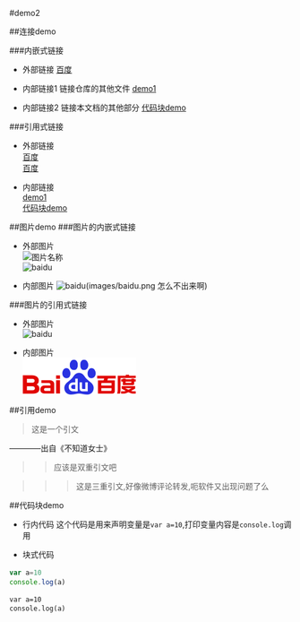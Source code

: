 #demo2

##连接demo

###内嵌式链接

* 外部链接
[百度](https://baidu.com)  

* 内部链接1  链接仓库的其他文件
[demo1](demo1.md)  

* 内部链接2  链接本文档的其他部分
[代码块demo](demo2.md/代码块-demo)

###引用式链接

* 外部链接  
[百度]  
[百度](baidu)  

* 内部链接  
[demo1]  
[代码块demo]


##图片demo
###图片的内嵌式链接
* 外部图片  
![图片名称](地址 "鼠标放上显示内容")  
![baidu]( https://www.baidu.com/img/flexible/logo/pc/result.png  "百度logo")  

* 内部图片
![baidu](images/baidu.png 怎么不出来啊)

###图片的引用式链接
* 外部图片  
![baidu ][baidu logo]

* 内部图片  
![baidu ][baidu.png]

##引用demo

>这是一个引文

  ————出自《不知道女士》  

>>应该是双重引文吧      
  

>>>这是三重引文,好像微博评论转发,呃软件又出现问题了么


##代码块demo

* 行内代码
这个代码是用来声明变量是`var a=10`,打印变量内容是`console.log`调用

* 块式代码

```javascript
var a=10
console.log(a)
```

    var a=10
    console.log(a)


<!--下面是文档中用到的链接-->
[百度]:https://www.baidu.com
[baidu]:https://www.baidu.com
[demo1]:demo1.md
[代码块demo]:demo2.md/代码块-demo
[baidu logo]:https://www.baidu.com/img/flexible/logo/pc/result.png
[baidu.png]:images/baidu.png
